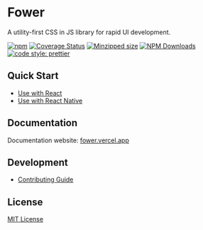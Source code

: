 # Fower

A utility-first CSS in JS library for rapid UI development.

[![npm](https://img.shields.io/npm/v/@fower/core.svg)](https://www.npmjs.com/package/@fower/core)
[![Coverage Status](https://coveralls.io/repos/github/forsigner/fower/badge.svg?branch=master)](https://coveralls.io/github/forsigner/fower?branch=master)
[![Minzipped size](https://img.shields.io/bundlephobia/minzip/@fower/core.svg)](https://bundlephobia.com/result?p=@fower/core)
[![NPM Downloads](https://img.shields.io/npm/dm/@fower/core.svg?style=flat)](https://www.npmjs.com/package/@fower/core)
[![code style: prettier](https://img.shields.io/badge/code_style-prettier-ff69b4.svg)](https://github.com/prettier/prettier)

## Quick Start

- [Use with React](https://fower.vercel.app/docs/use-with-react)
- [Use with React Native](https://fower.vercel.app/docs/use-with-rn)

## Documentation

Documentation website: [fower.vercel.app](https://fower.vercel.app/)

## Development

- [Contributing Guide](/CONTRIBUTING.md)

## License

[MIT License](https://github.com/forsigner/fower/blob/master/LICENSE)
